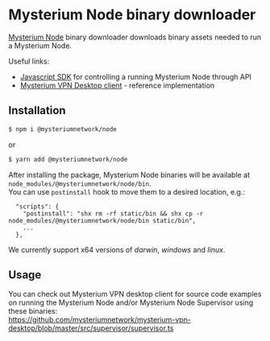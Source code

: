 # Mysterium Node binary downloader

[Mysterium Node](https://github.com/MysteriumNetwork/node) binary downloader downloads binary assets needed to run a Mysterium Node.

Useful links:

- [Javascript SDK](https://github.com/mysteriumnetwork/mysterium-vpn-js) for controlling a running Mysterium Node through API
- [Mysterium VPN Desktop client](https://github.com/mysteriumnetwork/mysterium-vpn-desktop) - reference implementation

## Installation

```sh
$ npm i @mysteriumnetwork/node
```

or

```sh
$ yarn add @mysteriumnetwork/node
```

After installing the package, Mysterium Node binaries will be available at `node_modules/@mysteriumnetwork/node/bin`.  
You can use `postinstall` hook to move them to a desired location, e.g.:

```
  "scripts": {
    "postinstall": "shx rm -rf static/bin && shx cp -r node_modules/@mysteriumnetwork/node/bin static/bin",
    ...
  },
```

We currently support x64 versions of _darwin_, _windows_ and _linux_.

## Usage

You can check out Mysterium VPN desktop client for source code examples on running the Mysterium Node and/or Mysterium Node Supervisor using these binaries:  
https://github.com/mysteriumnetwork/mysterium-vpn-desktop/blob/master/src/supervisor/supervisor.ts
